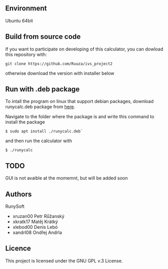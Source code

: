 Environment
---------

Ubuntu 64bit


Build from source code
-------------------
If you want to participate on developing of this calculator, you can dowload this repository with:

 ```
 git clone https://github.com/Ruuza/ivs_project2
 ```
 
otherwise download the version with installer below

Run with .deb package
--------------------
To intall the program on linux that support debian packages, download runycalc.deb package from [here](https://github.com/Ruuza/ivs_project2/releases/tag/1.0).

Navigate to the folder where the package is and write this command to install the package

```
$ sudo apt install ./runycalc.deb`
```

and then run the calculator with

```
$ ./runycalc
```

TODO
-----
GUI is not avaible at the momemnt, but will be added soon



Authors
------

RunySoft
- xruzan00 Petr Růžanský 
- xkratk17 Matěj Krátký 
- xlebod00 Denis Lebó 
- xandrl08 Ondřej Andrla


Licence
-------

This project is licensed under the GNU GPL v.3 License.
